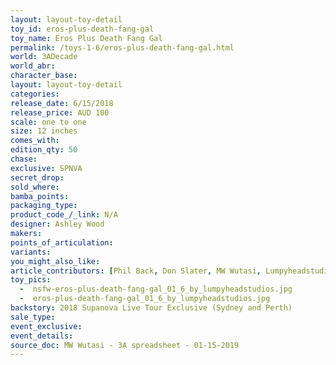 ```yaml
---
layout: layout-toy-detail 
toy_id: eros-plus-death-fang-gal
toy_name: Eros Plus Death Fang Gal
permalink: /toys-1-6/eros-plus-death-fang-gal.html
world: 3ADecade
world_abr: 
character_base: 
layout: layout-toy-detail
categories: 
release_date: 6/15/2018
release_price: AUD 100
scale: one to one
size: 12 inches
comes_with: 
edition_qty: 50
chase: 
exclusive: SPNVA
secret_drop: 
sold_where: 
bamba_points: 
packaging_type: 
product_code_/_link: N/A
designer: Ashley Wood
makers: 
points_of_articulation: 
variants: 
you_might_also_like: 
article_contributors: [Phil Back, Don Slater, MW Wutasi, Lumpyheadstudios]
toy_pics: 
  -  nsfw-eros-plus-death-fang-gal_01_6_by_lumpyheadstudios.jpg
  -  eros-plus-death-fang-gal_01_6_by_lumpyheadstudios.jpg
backstory: 2018 Supanova Live Tour Exclusive (Sydney and Perth)
sale_type: 
event_exclusive: 
event_details: 
source_doc: MW Wutasi - 3A spreadsheet - 01-15-2019
---
```

 